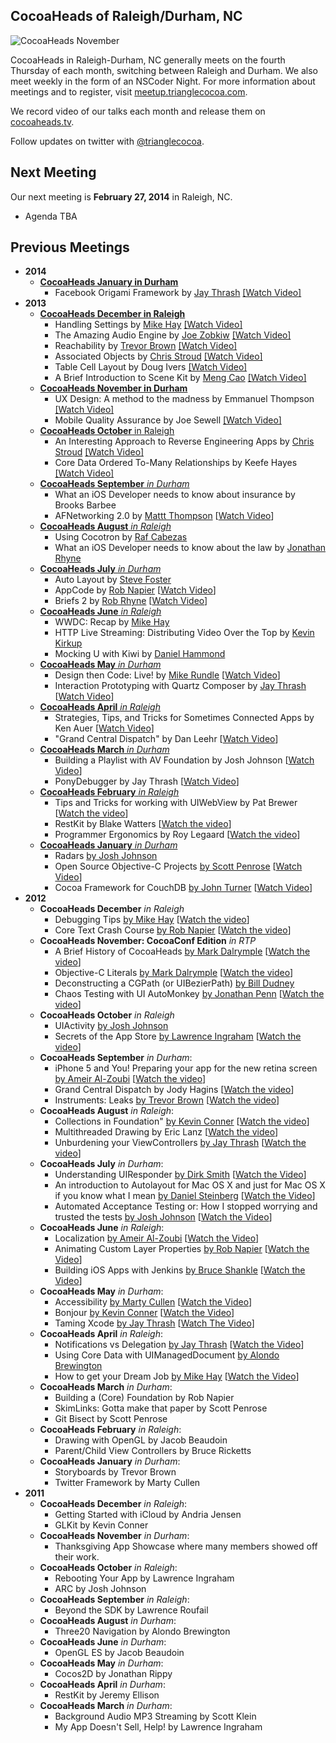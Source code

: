 ## CocoaHeads of Raleigh/Durham, NC

![CocoaHeads November](https://s3.amazonaws.com/com-jnjosh-assets/cocoaheads-november.jpg)

CocoaHeads in Raleigh-Durham, NC generally meets on the fourth Thursday of each month, switching between Raleigh and Durham. We also meet weekly in the form of an NSCoder Night. For more information about meetings and to register, visit [meetup.trianglecocoa.com](http://meetup.trianglecocoa.com).

We record video of our talks each month and release them on [cocoaheads.tv](http://cocoaheads.tv).

Follow updates on twitter with [@trianglecocoa](http://twitter.com/trianglecocoa).

## Next Meeting

Our next meeting is **February 27, 2014** in Raleigh, NC.

  - Agenda TBA

## Previous Meetings

- __2014__
	- [__CocoaHeads January in Durham__](http://www.meetup.com/nscoderrtp/events/138551992/)
 		- Facebook Origami Framework by [Jay Thrash](http://twitter.com/jaythrash) [[Watch Video]](http://cocoaheads.tv/prototyping-with-facebook-origami-by-jay-thrash/)
- __2013__
	- [__CocoaHeads December in Raleigh__](http://www.meetup.com/nscoderrtp/events/138551992/)
 		- Handling Settings by [Mike Hay](http://twitter.com/hay) [[Watch Video]](http://cocoaheads.tv/handling-settings-by-mike-hay/)
 		- The Amazing Audio Engine by [Joe Zobkiw](http://twitter.com/zobskewed) [[Watch Video]](http://cocoaheads.tv/the-amazing-audio-engine-by-joe-zobkiw/)
 		- Reachability by [Trevor Brown](http://twitter.com/melikesmacs) [[Watch Video]](http://cocoaheads.tv/reachability-by-trevor-brown/)
 		- Associated Objects by [Chris Stroud](http://twitter.com/clstr0ud) [[Watch Video]](http://cocoaheads.tv/associated-objects-by-chris-stroud/)
 		- Table Cell Layout by Doug Ivers [[Watch Video]](http://cocoaheads.tv/table-cell-layout-by-doug-ivers/)
 		- A Brief Introduction to Scene Kit by [Meng Cao](http://twitter.com/mengcao) [[Watch Video]](http://cocoaheads.tv/a-brief-introduction-to-scene-kit-by-meng-cao/)
	- [__CocoaHeads November in Durham__](http://www.meetup.com/nscoderrtp/events/138551902/)
		- UX Design: A method to the madness by Emmanuel Thompson [[Watch Video]](http://cocoaheads.tv/ux-design-a-method-to-the-madness-by-emmanuel-thompson/)
		- Mobile Quality Assurance by Joe Sewell [[Watch Video]](http://cocoaheads.tv/mobile-quality-assurance-by-joe-sewell/)
	- [__CocoaHeads October__ in Raleigh](http://www.meetup.com/nscoderrtp/events/138551802/)
		- An Interesting Approach to Reverse Engineering Apps by [Chris Stroud](http://twitter.com/clstr0ud) [[Watch Video]](http://cocoaheads.tv/an-interesting-approach-to-reverse-engineering-apps-by-chris-stroud/)
		- Core Data Ordered To-Many Relationships by Keefe Hayes [[Watch Video]](http://cocoaheads.tv/core-data-ordered-to-many-relationships-by-keefe-hayes/)
	- [__CocoaHeads September__ _in Durham_](http://www.meetup.com/nscoderrtp/events/138542752/)
		- What an iOS Developer needs to know about insurance by Brooks Barbee
		- AFNetworking 2.0 by [Mattt Thompson](http://twitter.com/mattt) [[Watch Video](http://cocoaheads.tv/afnetworking-2-0-by-mattt-thompson/)]
	- [__CocoaHeads August__ _in Raleigh_](http://www.meetup.com/nscoderrtp/events/131194582/)
		- Using Cocotron by [Raf Cabezas](http://twitter.com/rafcabezas)
		- What an iOS Developer needs to know about the law by [Jonathan Rhyne](http://twitter.com/jdrhyne)
	- [__CocoaHeads July__ _in Durham_](http://www.meetup.com/nscoderrtp/events/128486382/)
		- Auto Layout by [Steve Foster](http://twitter.com/flightblog)
		- AppCode by [Rob Napier](http://twitter.com/cocoaphony) [[Watch Video](http://cocoaheads.tv/appcode-lightning-talk-by-rob-napier/)]
		- Briefs 2 by [Rob Rhyne](http://twitter.com/capttaco) [[Watch Video](http://cocoaheads.tv/briefs-2-by-rob-rhyne/)]
	- [__CocoaHeads June__ _in Raleigh_](http://www.meetup.com/nscoderrtp/events/125644162/)
		- WWDC: Recap by [Mike Hay](http://twitter.com/Hay)
		- HTTP Live Streaming: Distributing Video Over the Top by [Kevin Kirkup](http://twitter.com/pan_and_scan)
		- Mocking U with Kiwi by [Daniel Hammond](http://twitter.com/danielrhammond)
	- [__CocoaHeads May__ _in Durham_](http://www.meetup.com/nscoderrtp/events/120462662/)
		- Design then Code: Live! by [Mike Rundle](http://twitter.com/flyosity) [[Watch Video](http://cocoaheads.tv/design-the-code-live-by-mike-rundle/)]
		- Interaction Prototyping with Quartz Composer by [Jay Thrash](http://twitter.com/jaythrash) [[Watch Video](http://cocoaheads.tv/interaction-prototyping-with-quartz-composer-by-jay-thrash/)]
	- [__CocoaHeads April__ _in Raleigh_](http://www.meetup.com/nscoderrtp/events/113866262/)
		- Strategies, Tips, and Tricks for Sometimes Connected Apps by Ken Auer [[Watch Video](http://cocoaheads.tv/strategies-tips-and-tricks-for-sometimes-connected-apps-by-ken-auer/)]
		- "Grand Central Dispatch" by Dan Leehr [[Watch Video](http://cocoaheads.tv/gcd-2-beyond-the-queue-by-dan-leehr/)]
	- [__CocoaHeads March__ _in Durham_](http://www.meetup.com/nscoderrtp/events/108059202/)
		- Building a Playlist with AV Foundation by Josh Johnson [[Watch Video](http://cocoaheads.tv/building-a-playlist-with-av-foundation-by-josh-johnson/)]
		- PonyDebugger by Jay Thrash [[Watch Video](http://cocoaheads.tv/ponydebugger-by-jay-thrash/)]
	- [__CocoaHeads February__ _in Raleigh_](http://www.meetup.com/nscoderrtp/events/104261162/)
		- Tips and Tricks for working with UIWebView by Pat Brewer [[Watch the video](http://cocoaheads.tv/uiwebview-tips-and-tricks-by-pat-brewer/)]
		- RestKit by Blake Watters [[Watch the video](http://cocoaheads.tv/restkit-by-blake-watters/)]
		- Programmer Ergonomics by Roy Legaard [[Watch the video](http://cocoaheads.tv/dvorak-keyboard-ergonomics-by-roy-legaard/)]
	- [__CocoaHeads January__ _in Durham_](http://www.meetup.com/nscoderrtp/events/98462292/)
		- Radars [by Josh Johnson](http://twitter.com/jnjosh)
		- Open Source Objective-C Projects [by Scott Penrose](http://twitter.com/scottpenrose) [[Watch Video](http://cocoaheads.tv/sharing-is-caring-by-scott-penrose/)]
		- Cocoa Framework for CouchDB [by John Turner](http://twitter.com/thejohnturner) [[Watch Video](http://cocoaheads.tv/couchdb-cocoa-framework-by-john-turner/)]
- __2012__
	- __CocoaHeads December__ _in Raleigh_
		- Debugging Tips [by Mike Hay](http://twitter.com/hay) [[Watch the video](https://vimeo.com/56405472)]
		- Core Text Crash Course [by Rob Napier](http://twitter.com/cocoaphony) [[Watch the video](https://vimeo.com/56670254)]
	- __CocoaHeads November: CocoaConf Edition__ _in RTP_
		- A Brief History of CocoaHeads [by Mark Dalrymple](http://twitter.com/borkware) [[Watch the video](https://vimeo.com/54731036)]
		- Objective-C Literals [by Mark Dalrymple](http://twitter.com/borkware) [[Watch the video](https://vimeo.com/54730335)]
		- Deconstructing a CGPath (or UIBezierPath) [by Bill Dudney](http://twitter.com/bdudney)
		- Chaos Testing with UI AutoMonkey [by Jonathan Penn](http://twitter.com/jonathanpenn) [[Watch the video](https://vimeo.com/54727965)]
	- __CocoaHeads October__ _in Raleigh_
		- UIActivity [by Josh Johnson](http://twitter.com/jnjosh)
		- Secrets of the App Store [by Lawrence Ingraham](http://twitter.com/lawpower) [[Watch the video](http://vimeo.com/52314493)]
	- __CocoaHeads September__ _in Durham_:
		- iPhone 5 and You! Preparing your app for the new retina screen [by Ameir Al-Zoubi](http://twitter.com/ameir) [[Watch the video](https://vimeo.com/50913565)]
		- Grand Central Dispatch by Jody Hagins [[Watch the video](https://vimeo.com/50914562)]
		- Instruments: Leaks [by Trevor Brown](http://twitter.com/melikemacs) [[Watch the video](https://vimeo.com/50940229)]
	- __CocoaHeads August__ _in Raleigh_:
		- Collections in Foundation" [by Kevin Conner](http://twitter.com/connerk) [[Watch the video](https://vimeo.com/48228001)]
		- Multithreaded Drawing by Eric Lanz [[Watch the video](https://vimeo.com/48246007)]
		- Unburdening your ViewControllers [by Jay Thrash](http://twitter.com/jaythrash) [[Watch the video](https://vimeo.com/48247940)]
	- __CocoaHeads July__ _in Durham_:
		- Understanding UIResponder [by Dirk Smith](http://twitter.com/dirkthedaring) [[Watch the Video](https://vimeo.com/46551853)]
		- An introduction to Autolayout for Mac OS X and just for Mac OS X if you know what I mean [by Daniel Steinberg](http://twitter.com/dimsumthinking) [[Watch the Video](https://vimeo.com/46553323)]
		- Automated Acceptance Testing or: How I stopped worrying and trusted the tests [by Josh Johnson](http://twitter.com/jnjosh) [[Watch the Video](https://vimeo.com/46555160)]
	- __CocoaHeads June__ _in Raleigh_:
		- Localization [by Ameir Al-Zoubi](http://twitter.com/ameir) [[Watch the Video](http://trianglecocoa.com/post/26216894818/localization-and-internationalization-by-ameir)]
		- Animating Custom Layer Properties [by Rob Napier](http://twitter.com/cocoaphony) [[Watch the Video](http://trianglecocoa.com/post/26222344106/animating-custom-layer-properties-by-rob)]
		- Building iOS Apps with Jenkins [by Bruce Shankle](http://ba3.us) [[Watch the Video](http://trianglecocoa.com/post/26234595910/jenkins-for-ios-apps-by-bruce-shankle-from)]
	- __CocoaHeads May__ _in Durham_:
		- Accessibility [by Marty Cullen](http://twitter.com/martycullen) [[Watch the Video](http://trianglecocoa.com/post/24355851208/for-our-first-session-on-cocoa-fundamentals-this)]
		- Bonjour [by Kevin Conner](http://twitter.com/connerk) [[Watch the Video](http://trianglecocoa.com/post/24356015085/for-our-cocoa-advanced-session-of-cocoaheads-may)]
		- Taming Xcode [by Jay Thrash](http://twitter.com/jaythrash) [[Watch The Video](http://trianglecocoa.com/post/24356155469/finally-for-the-last-session-at-cocoaheads-may-in)]
	- __CocoaHeads April__ _in Raleigh_:
		- Notifications vs Delegation [by Jay Thrash](http://twitter.com/jaythrash) [[Watch the Video](http://trianglecocoa.com/post/22032245448/jay-thrash-jaythrash-discussing-notifications)]
		- Using Core Data with UIManagedDocument [by Alondo Brewington](http://twitter.com/abrewing)
		- How to get your Dream Job [by Mike Hay](http://twitter.com/hay) [[Watch the Video](http://trianglecocoa.com/post/22091618260/mike-hay-hay-left-everyone-inspired-with-his)]
	- __CocoaHeads March__ _in Durham_:
		- Building a (Core) Foundation by Rob Napier
		- SkimLinks: Gotta make that paper by Scott Penrose
		- Git Bisect by Scott Penrose
	- __CocoaHeads February__ _in Raleigh_:
		- Drawing with OpenGL by Jacob Beaudoin
		- Parent/Child View Controllers by Bruce Ricketts
	- __CocoaHeads January__ _in Durham_:
		- Storyboards by Trevor Brown
		- Twitter Framework by Marty Cullen
- __2011__
	- __CocoaHeads December__ _in Raleigh_:
		- Getting Started with iCloud by Andria Jensen
		- GLKit by Kevin Conner
	- __CocoaHeads November__ _in Durham_:
		- Thanksgiving App Showcase where many members showed off their work.
	- __CocoaHeads October__ _in Raleigh_:
		- Rebooting Your App by Lawrence Ingraham
		- ARC by Josh Johnson
	- __CocoaHeads September__ _in Raleigh_:
		- Beyond the SDK by Lawrence Roufail
	- __CocoaHeads August__ _in Durham_:
		- Three20 Navigation by Alondo Brewington
	- __CocoaHeads June__ _in Durham_:
		- OpenGL ES by Jacob Beaudoin
	- __CocoaHeads May__ _in Durham_:
		- Cocos2D by Jonathan Rippy
	- __CocoaHeads April__ _in Durham_:
		- RestKit by Jeremy Ellison
	- __CocoaHeads March__ _in Durham_:
		- Background Audio MP3 Streaming by Scott Klein
		- My App Doesn't Sell, Help! by Lawrence Ingraham
